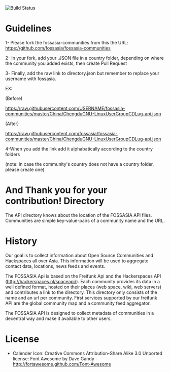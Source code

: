 ![Build Status](https://travis-ci.org/samarjeet27/directory.api.fossasia.net.svg)

Guidelines
=========
1- Please fork the fossasia-communities from this the URL: https://github.com/fossasia/fossasia-communities

2- In your fork, add your .JSON file in a country folder, depending on where the community you added exists, then create Pull Request

3- Finally, add the raw link to directory.json but remember to replace your username with fossasia.

EX:

(Before)

  https://raw.githubusercontent.com/USERNAME/fossasia-communities/master/China/ChengduGNU-LinuxUserGroupCDLug-api.json
  
(After)

  https://raw.githubusercontent.com/fossasia/fossasia-communities/master/China/ChengduGNU-LinuxUserGroupCDLug-api.json
  
4-When you add the link add it alphabatically according to the country folders

(note: In case the community's country does not have a country folder, please create one)

And Thank you for your contribution!
Directory
=========

The API directory knows about the location of the FOSSASIA API files. Communities are simple key-value-pairs of a community name and the URL. 

History
=======

Our goal is to collect information about Open Source Communities and Hackspaces all over Asia. This information will be used to aggregate contact data, locations, news feeds and events.


The FOSSASIA Api is based on the Freifunk Api and the Hackerspaces API (http://hackerspaces.nl/spaceapi/). Each community provides its data in a well defined format, hosted on their places (web space, wiki, web servers) and contributes a link to the directory. This directory only consists of the name and an url per community. First services supported by our freifunk API are the global community map and a community feed aggregator.

The FOSSASIA API is designed to collect metadata of communities in a decentral way and make it available to other users.

License
=======
- Calender Icon: Creative Commons Attribution-Share Alike 3.0 Unported license: Font Awesome by Dave Gandy - http://fortawesome.github.com/Font-Awesome
